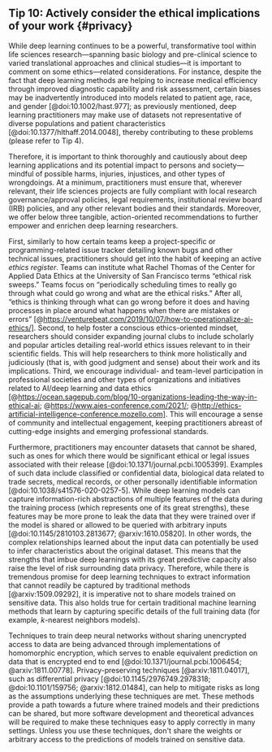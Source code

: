 ## Tip 10: Actively consider the ethical implications of your work {#privacy}

While deep learning continues to be a powerful, transformative tool within life sciences research—spanning basic biology and pre-clinical science to varied translational approaches and clinical studies—it is important to comment on some ethics—related considerations.
For instance, despite the fact that deep learning methods are helping to increase medical efficiency through improved diagnostic capability and risk assessment, certain biases may be inadvertently introduced into models related to patient age, race, and gender [@doi:10.1002/hast.977]; as previously mentioned, deep learning practitioners may make use of datasets not representative of diverse populations and patient characteristics [@doi:10.1377/hlthaff.2014.0048], thereby contributing to these problems (please refer to Tip 4).

Therefore, it is important to think thoroughly and cautiously about deep learning applications and its potential impact to persons and society—mindful of possible harms, injuries, injustices, and other types of wrongdoings.
At a minimum, practitioners must ensure that, wherever relevant, their life sciences projects are fully compliant with local research governance/approval policies, legal requirements, institutional review board (IRB) policies, and any other relevant bodies and their standards.
Moreover, we offer below three tangible, action-oriented recommendations to further empower and enrichen deep learning researchers.

First, similarly to how certain teams keep a project-specific or programming-related issue tracker detailing known bugs and other technical issues, practitioners should get into the habit of keeping an active _ethics register_.
Teams can institute what Rachel Thomas of the Center for Applied Data Ethics at the University of San Francisco terms “ethical risk sweeps.”
Teams focus on “periodically scheduling times to really go through what could go wrong and what are the ethical risks.”
After all, “ethics is thinking through what can go wrong before it does and having processes in place around what happens when there are mistakes or errors” [@https://venturebeat.com/2019/10/07/how-to-operationalize-ai-ethics/].
Second, to help foster a conscious ethics-oriented mindset, researchers should consider expanding journal clubs to include scholarly and popular articles detailing real-world ethics issues relevant to in their scientific fields.
This will help researchers to think more holistically and judiciously (that is, with good judgment and sense) about their work and its implications.
Third, we encourage individual- and team-level participation in professional societies and other types of organizations and initiatives related to AI/deep learning and data ethics [@https://ocean.sagepub.com/blog/10-organizations-leading-the-way-in-ethical-ai; @https://www.aies-conference.com/2021/; @http://ethics-artificial-intelligence-conference.mozello.com].
This will encourage a sense of community and intellectual engagement, keeping practitioners abreast of cutting-edge insights and emerging professional standards.

Furthermore, practitioners may encounter datasets that cannot be shared, such as ones for which there would be significant ethical or legal issues associated with their release [@doi:10.1371/journal.pcbi.1005399].
Examples of such data include classified or confidential data, biological data related to trade secrets, medical records, or other personally identifiable information [@doi:10.1038/s41576-020-0257-5].
While deep learning models can capture information-rich abstractions of multiple features of the data during the training process (which represents one of its great strengths), these features may be more prone to leak the data that they were trained over if the model is shared or allowed to be queried with arbitrary inputs [@doi:10.1145/2810103.2813677; @arxiv:1610.05820].
In other words, the complex relationships learned about the input data can potentially be used to infer characteristics about the original dataset.
This means that the strengths that imbue deep learnings with its great predictive capacity also raise the level of risk surrounding data privacy.
Therefore, while there is tremendous promise for deep learning techniques to extract information that cannot readily be captured by traditional methods [@arxiv:1509.09292], it is imperative not to share models trained on sensitive data.
This also holds true for certain traditional machine learning methods that learn by capturing specific details of the full training data (for example, _k_-nearest neighbors models).

Techniques to train deep neural networks without sharing unencrypted access to data are being advanced through implementations of homomorphic encryption, which serves to enable equivalent prediction on data that is encrypted end to end [@doi:10.1371/journal.pcbi.1006454; @arxiv:1811.00778].
Privacy-preserving techniques [@arxiv:1811.04017], such as differential privacy [@doi:10.1145/2976749.2978318; @doi:10.1101/159756; @arxiv:1812.01484], can help to mitigate risks as long as the assumptions underlying these techniques are met.
These methods provide a path towards a future where trained models and their predictions can be shared, but more software development and theoretical advances will be required to make these techniques easy to apply correctly in many settings.
Unless you use these techniques, don't share the weights or arbitrary access to the predictions of models trained on sensitive data.
